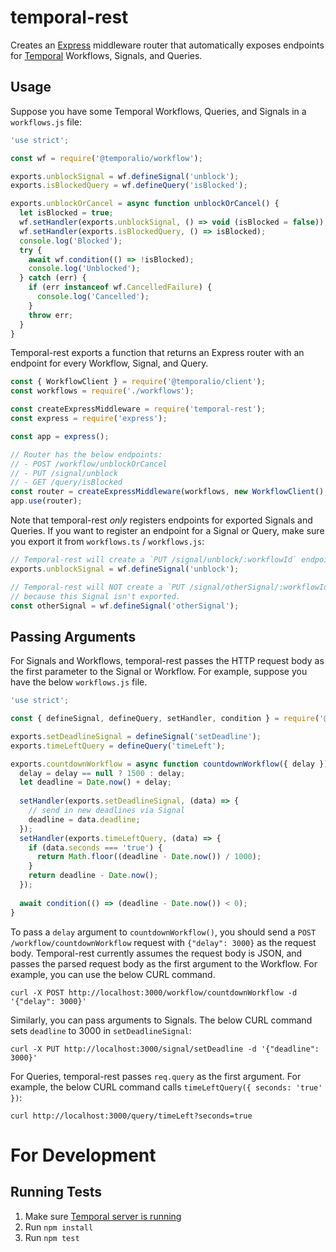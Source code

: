 # temporal-rest

Creates an [Express](http://expressjs.com/) middleware router that automatically exposes endpoints for [Temporal](https://temporal.io/) Workflows, Signals, and Queries.

## Usage

Suppose you have some Temporal Workflows, Queries, and Signals in a `workflows.js` file:

```javascript
'use strict';

const wf = require('@temporalio/workflow');

exports.unblockSignal = wf.defineSignal('unblock');
exports.isBlockedQuery = wf.defineQuery('isBlocked');

exports.unblockOrCancel = async function unblockOrCancel() {
  let isBlocked = true;
  wf.setHandler(exports.unblockSignal, () => void (isBlocked = false));
  wf.setHandler(exports.isBlockedQuery, () => isBlocked);
  console.log('Blocked');
  try {
    await wf.condition(() => !isBlocked);
    console.log('Unblocked');
  } catch (err) {
    if (err instanceof wf.CancelledFailure) {
      console.log('Cancelled');
    }
    throw err;
  }
}
```

Temporal-rest exports a function that returns an Express router with an endpoint for every Workflow, Signal, and Query.

```javascript
const { WorkflowClient } = require('@temporalio/client');
const workflows = require('./workflows');

const createExpressMiddleware = require('temporal-rest');
const express = require('express');

const app = express();

// Router has the below endpoints:
// - POST /workflow/unblockOrCancel
// - PUT /signal/unblock
// - GET /query/isBlocked
const router = createExpressMiddleware(workflows, new WorkflowClient(), 'my-task-queue');
app.use(router);
```

Note that temporal-rest _only_ registers endpoints for exported Signals and Queries.
If you want to register an endpoint for a Signal or Query, make sure you export it from `workflows.ts` / `workflows.js`:

```javascript
// Temporal-rest will create a `PUT /signal/unblock/:workflowId` endpoint
exports.unblockSignal = wf.defineSignal('unblock');

// Temporal-rest will NOT create a `PUT /signal/otherSignal/:workflowId` endpoint,
// because this Signal isn't exported.
const otherSignal = wf.defineSignal('otherSignal');
```

## Passing Arguments

For Signals and Workflows, temporal-rest passes the HTTP request body as the first parameter to the Signal or Workflow.
For example, suppose you have the below `workflows.js` file.

```javascript
'use strict';

const { defineSignal, defineQuery, setHandler, condition } = require('@temporalio/workflow');

exports.setDeadlineSignal = defineSignal('setDeadline');
exports.timeLeftQuery = defineQuery('timeLeft');

exports.countdownWorkflow = async function countdownWorkflow({ delay }) {
  delay = delay == null ? 1500 : delay;
  let deadline = Date.now() + delay;
  
  setHandler(exports.setDeadlineSignal, (data) => {
    // send in new deadlines via Signal
    deadline = data.deadline;
  });
  setHandler(exports.timeLeftQuery, (data) => {
    if (data.seconds === 'true') {
      return Math.floor((deadline - Date.now()) / 1000);
    }
    return deadline - Date.now();
  });
  
  await condition(() => (deadline - Date.now()) < 0);
}
```

To pass a `delay` argument to `countdownWorkflow()`, you should send a `POST /workflow/countdownWorkflow` request with `{"delay": 3000}` as the request body.
Temporal-rest currently assumes the request body is JSON, and passes the parsed request body as the first argument to the Workflow.
For example, you can use the below CURL command.

```
curl -X POST http://localhost:3000/workflow/countdownWorkflow -d '{"delay": 3000}'
```

Similarly, you can pass arguments to Signals.
The below CURL command sets `deadline` to 3000 in `setDeadlineSignal`:

```
curl -X PUT http://localhost:3000/signal/setDeadline -d '{"deadline": 3000}'
```

For Queries, temporal-rest passes `req.query` as the first argument.
For example, the below CURL command calls `timeLeftQuery({ seconds: 'true' })`:

```
curl http://localhost:3000/query/timeLeft?seconds=true
```

# For Development

## Running Tests

1. Make sure [Temporal server is running](https://github.com/temporalio/docker-compose)
2. Run `npm install`
3. Run `npm test`
